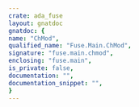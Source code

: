 ```yaml
---
crate: ada_fuse
layout: gnatdoc
gnatdoc: {
name: "ChMod",
qualified_name: "Fuse.Main.ChMod",
signature: "fuse.main.chmod",
enclosing: "fuse.main",
is_private: false,
documentation: "",
documentation_snippet: "",
}
---
```


